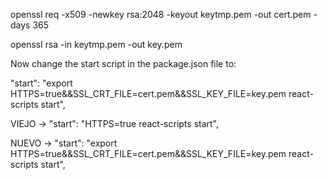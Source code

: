 
openssl req -x509 -newkey rsa:2048 -keyout keytmp.pem -out cert.pem -days 365

openssl rsa -in keytmp.pem -out key.pem


Now change the start script in the package.json file to:

"start": "export HTTPS=true&&SSL_CRT_FILE=cert.pem&&SSL_KEY_FILE=key.pem react-scripts start",

VIEJO ->     "start": "HTTPS=true react-scripts start",


NUEVO -> "start": "export HTTPS=true&&SSL_CRT_FILE=cert.pem&&SSL_KEY_FILE=key.pem react-scripts start",

